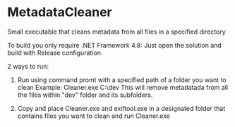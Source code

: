 # MetadataCleaner
Small executable that cleans metadata from all files in a specified directory

To build you only require .NET Framework 4.8:
Just open the solution and build with Release configuration.

2 ways to run:

1. Run using command promt with a specified path of a folder you want to clean
Example:
Cleaner.exe C:\dev
This will remove metadatada from all the files within "dev" folder and its subfolders.

2. Copy and place Cleaner.exe and exiftool.exe in a designated folder that contains files you want to clean and run Cleaner.exe
